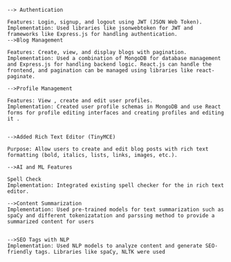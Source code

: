     --> Authentication

    Features: Login, signup, and logout using JWT (JSON Web Token).
    Implementation: Used libraries like jsonwebtoken for JWT and frameworks like Express.js for handling authentication.
    -->Blog Management

    Features: Create, view, and display blogs with pagination.
    Implementation: Used a combination of MongoDB for database management and Express.js for handling backend logic. React.js can handle the frontend, and pagination can be managed using libraries like react-paginate.

    -->Profile Management

    Features: View , create and edit user profiles.
    Implementation: Created user profile schemas in MongoDB and use React forms for profile editing interfaces and creating profiles and editing it .

    
    -->Added Rich Text Editor (TinyMCE)
    
    Purpose: Allow users to create and edit blog posts with rich text formatting (bold, italics, lists, links, images, etc.).
    
    -->AI and ML Features

    Spell Check
    Implementation: Integrated existing spell checker for the in rich text editor.
    
    -->Content Summarization
    Implementation: Used pre-trained models for text summarization such as spaCy and different tokenizatation and parssing method to provide a summarized content for users


    -->SEO Tags with NLP
    Implementation: Used NLP models to analyze content and generate SEO-friendly tags. Libraries like spaCy, NLTK were used

